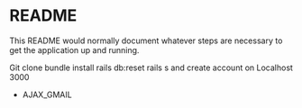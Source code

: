 # README

This README would normally document whatever steps are necessary to get the
application up and running.

Git clone 
bundle install
rails db:reset
rails s
and create account on Localhost 3000 

* AJAX_GMAIL
